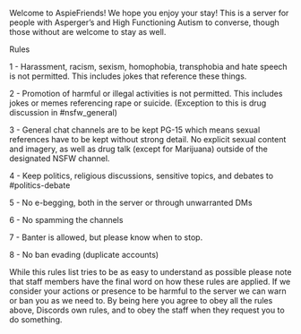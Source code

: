 Welcome to AspieFriends! We hope you enjoy your stay! This is a server for people with Asperger’s and High Functioning Autism to converse, though those without are welcome to stay as well.

Rules 

1 - Harassment, racism, sexism, homophobia, transphobia and hate speech is not permitted. This includes jokes that reference these things.

2 - Promotion of harmful or illegal activities is not permitted. This includes jokes or memes referencing rape or suicide. (Exception to this is drug discussion in #nsfw_general)

3 - General chat channels are to be kept PG-15 which means sexual references have to be kept without strong detail. No explicit sexual content and imagery, as well as drug talk (except for Marijuana) outside of the designated NSFW channel.

4 - Keep politics, religious discussions, sensitive topics, and debates to #politics-debate 

5 - No e-begging, both in the server or through unwarranted DMs

6 - No spamming the channels

7 - Banter is allowed, but please know when to stop.

8 - No ban evading (duplicate accounts)

While this rules list tries to be as easy to understand as possible please note that staff members have the final word on how these rules are applied. If we consider your actions or presence to be harmful to the server we can warn or ban you as we need to. By being here you agree to obey all the rules above, Discords own rules, and to obey the staff when they request you to do something.
